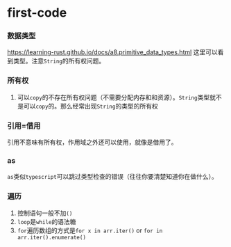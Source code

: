 # first-code

### **数据类型**

<https://learning-rust.github.io/docs/a8.primitive_data_types.html> 这里可以看到类型。注意`String`的所有权问题。

### **所有权**

1. 可以`copy`的不存在所有权问题（不需要分配内存和和资源）。`String`类型就不是可以`copy`的。那么经常出现`String`的类型的所有权

### **引用=借用**

引用不意味有所有权，作用域之外还可以使用，就像是借用了。


### **as**

`as`类似`typescript`可以跳过类型检查的错误（往往你要清楚知道你在做什么）。

### **遍历**

1. 控制语句一般不加`()` 
2. `loop`是`while`的语法糖
3. `for`遍历数组的方式是`for x in arr.iter()` or `for in arr.iter().enumerate()`